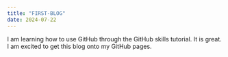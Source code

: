 ```yaml
---
title: "FIRST-BLOG"
date: 2024-07-22
---
```


I am learning how to use GitHub through the GitHub skills tutorial. It is great. I am excited to get this blog onto my GitHub pages.
